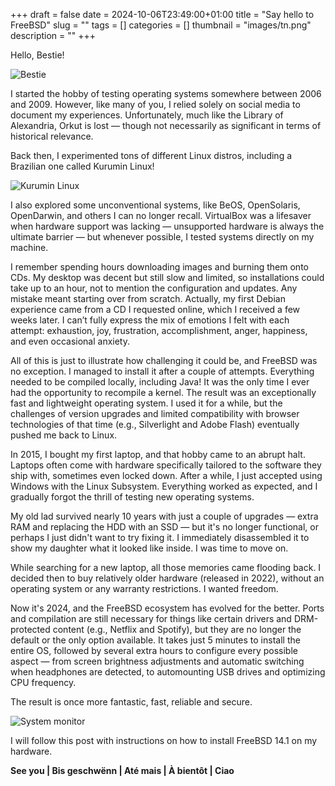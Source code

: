+++ 
draft = false
date = 2024-10-06T23:49:00+01:00
title = "Say hello to FreeBSD"
slug = "" 
tags = []
categories = []
thumbnail = "images/tn.png"
description = ""
+++

Hello, Bestie!

![Bestie](/images/say-hello-to-freebsd/Daemon-phk.svg.png)

I started the hobby of testing operating systems somewhere between 2006 and 2009. However, like many of you, I relied solely on social media to document my experiences. Unfortunately, much like the Library of Alexandria, Orkut is lost — though not necessarily as significant in terms of historical relevance.

Back then, I experimented tons of different Linux distros, including a Brazilian one called Kurumin Linux!

![Kurumin Linux](/images/say-hello-to-freebsd/kurumin.png)

I also explored some unconventional systems, like BeOS, OpenSolaris, OpenDarwin, and others I can no longer recall. VirtualBox was a lifesaver when hardware support was lacking — unsupported hardware is always the ultimate barrier — but whenever possible, I tested systems directly on my machine.

I remember spending hours downloading images and burning them onto CDs. My desktop was decent but still slow and limited, so installations could take up to an hour, not to mention the configuration and updates. Any mistake meant starting over from scratch. Actually, my first Debian experience came from a CD I requested online, which I received a few weeks later. I can’t fully express the mix of emotions I felt with each attempt: exhaustion, joy, frustration, accomplishment, anger, happiness, and even occasional anxiety.

All of this is just to illustrate how challenging it could be, and FreeBSD was no exception. I managed to install it after a couple of attempts. Everything needed to be compiled locally, including Java! It was the only time I ever had the opportunity to recompile a kernel. The result was an exceptionally fast and lightweight operating system. I used it for a while, but the challenges of version upgrades and limited compatibility with browser technologies of that time (e.g., Silverlight and Adobe Flash) eventually pushed me back to Linux.

In 2015, I bought my first laptop, and that hobby came to an abrupt halt. Laptops often come with hardware specifically tailored to the software they ship with, sometimes even locked down. After a while, I just accepted using Windows with the Linux Subsystem. Everything worked as expected, and I gradually forgot the thrill of testing new operating systems.

My old lad survived nearly 10 years with just a couple of upgrades — extra RAM and replacing the HDD with an SSD — but it's no longer functional, or perhaps I just didn't want to try fixing it. I immediately disassembled it to show my daughter what it looked like inside. I was time to move on.

While searching for a new laptop, all those memories came flooding back. I decided then to buy relatively older hardware (released in 2022), without an operating system or any warranty restrictions. I wanted freedom.

Now it's 2024, and the FreeBSD ecosystem has evolved for the better. Ports and compilation are still necessary for things like certain drivers and DRM-protected content (e.g., Netflix and Spotify), but they are no longer the default or the only option available. It takes just 5 minutes to install the entire OS, followed by several extra hours to configure every possible aspect — from screen brightness adjustments and automatic switching when headphones are detected, to automounting USB drives and optimizing CPU frequency.

The result is once more fantastic, fast, reliable and secure.

![System monitor](/images/say-hello-to-freebsd/freebsd_screenshot.png)

I will follow this post with instructions on how to install FreeBSD 14.1 on my hardware.

**See you | Bis geschwënn | Até mais | À bientôt | Ciao**
